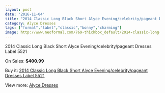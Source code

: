```yaml
---
layout: post
date: '2016-11-04'
title: "2014 Classic Long Black Short Alyce Evening/celebrity/pageant Dresses Label 5521"
category: Alyce Dresses
tags: ["formal","label","classic","bonny","charming"]
image: http://www.neoformal.com/769-thickbox_default/2014-classic-long-black-short-alyce-evening-celebrity-pageant-dresses-label-5521.jpg
---
```

2014 Classic Long Black Short Alyce Evening/celebrity/pageant Dresses Label 5521

On Sales: **$400.99**
<a href="https://www.neoformal.com/en/alyce-dresses/275-2014-classic-long-black-short-alyce-evening-celebrity-pageant-dresses-label-5521.html"><amp-img layout="responsive" width="600" height="600" src="//www.neoformal.com/769-thickbox_default/2014-classic-long-black-short-alyce-evening-celebrity-pageant-dresses-label-5521.jpg" alt="2014 Classic Long Black Short Alyce Evening/celebrity/pageant Dresses Label 5521 0" /></a>
<a href="https://www.neoformal.com/en/alyce-dresses/275-2014-classic-long-black-short-alyce-evening-celebrity-pageant-dresses-label-5521.html"><amp-img layout="responsive" width="600" height="600" src="//www.neoformal.com/770-thickbox_default/2014-classic-long-black-short-alyce-evening-celebrity-pageant-dresses-label-5521.jpg" alt="2014 Classic Long Black Short Alyce Evening/celebrity/pageant Dresses Label 5521 1" /></a>

Buy it: [2014 Classic Long Black Short Alyce Evening/celebrity/pageant Dresses Label 5521](https://www.neoformal.com/en/alyce-dresses/275-2014-classic-long-black-short-alyce-evening-celebrity-pageant-dresses-label-5521.html "2014 Classic Long Black Short Alyce Evening/celebrity/pageant Dresses Label 5521")

View more: [Alyce Dresses](https://www.neoformal.com/en/3-alyce-dresses "Alyce Dresses")